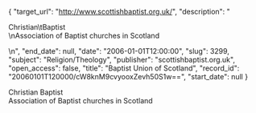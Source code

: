 {
  "target_url": "http://www.scottishbaptist.org.uk/", 
  "description": "<p>Christian\tBaptist<br />\nAssociation of Baptist churches in Scotland</p>\n", 
  "end_date": null, 
  "date": "2006-01-01T12:00:00", 
  "slug": 3299, 
  "subject": "Religion/Theology", 
  "publisher": "scottishbaptist.org.uk", 
  "open_access": false, 
  "title": "Baptist Union of Scotland", 
  "record_id": "20060101T120000/cW8knM9cvyooxZevh50S1w==", 
  "start_date": null
}

<p>Christian	Baptist<br />
Association of Baptist churches in Scotland</p>
